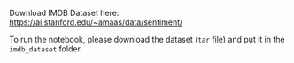 Download IMDB Dataset here: https://ai.stanford.edu/~amaas/data/sentiment/

To run the notebook, please download the dataset (`tar` file) and put it in the `imdb_dataset` folder.